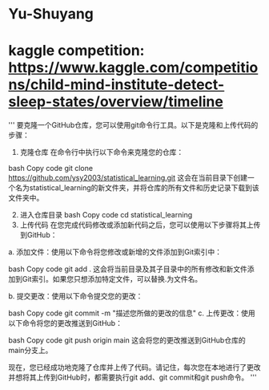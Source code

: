 # Yu-Shuyang
# kaggle competition: https://www.kaggle.com/competitions/child-mind-institute-detect-sleep-states/overview/timeline
'''
要克隆一个GitHub仓库，您可以使用git命令行工具。以下是克隆和上传代码的步骤：

1. 克隆仓库
在命令行中执行以下命令来克隆您的仓库：

bash
Copy code
git clone https://github.com/ysy2003/statistical_learning.git
这会在当前目录下创建一个名为statistical_learning的新文件夹，并将仓库的所有文件和历史记录下载到该文件夹中。

2. 进入仓库目录
bash
Copy code
cd statistical_learning
3. 上传代码
在您完成代码修改或添加新代码之后，您可以使用以下步骤将其上传到GitHub：

a. 添加文件：使用以下命令将您修改或新增的文件添加到Git索引中：

bash
Copy code
git add .
这会将当前目录及其子目录中的所有修改和新文件添加到Git索引。如果您只想添加特定文件，可以替换.为文件名。

b. 提交更改：使用以下命令提交您的更改：

bash
Copy code
git commit -m "描述您所做的更改的信息"
c. 上传更改：使用以下命令将您的更改推送到GitHub：

bash
Copy code
git push origin main
这会将您的更改推送到GitHub仓库的main分支上。

现在，您已经成功地克隆了仓库并上传了代码。请记住，每次您在本地进行了更改并想将其上传到GitHub时，都需要执行git add、git commit和git push命令。
'''